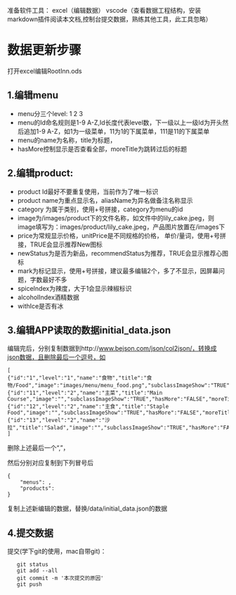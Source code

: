 准备软件工具：
excel（编辑数据）
vscode（查看数据工程结构，安装markdown插件阅读本文档,控制台提交数据，熟练其他工具，此工具忽略）

# 数据更新步骤
打开excel编辑RootInn.ods
## 1.编辑menu
  * menu分三个level: 1 2 3
  * menu的Id命名规则是1-9 A-Z,Id长度代表level数，下一级以上一级Id为开头然后追加1-9 A-Z，如1为一级菜单，11为1的下属菜单，111是11的下属菜单
  * menu的name为名称，title为标题，
  * hasMore控制显示是否查看全部，moreTitle为跳转过后的标题

## 2.编辑product:
  * product Id最好不要重复使用，当前作为了唯一标识
  * product name为重点显示名，aliasName为异名做备注名称显示
  * category 为属于类别，使用+号拼接，category为menu的id
  * image为/images/product下的文件名称，如文件中的lily_cake.jpeg，则image填写为：images/product/lily_cake.jpeg，产品图片放置在/images下
  * price为常规显示价格，unitPrice是不同规格的价格， 单价/量词，使用+号拼接，TRUE会显示推荐New图标
  * newStatus为是否为新品，recommendStatus为推荐，TRUE会显示推荐心图标
  * mark为标记显示，使用+号拼接，建议最多编辑2个，多了不显示，因屏幕问题，字数最好不多
  * spiceIndex为辣度，大于1会显示辣椒标识
  * alcoholIndex酒精数据
  * withIce是否有冰

## 3.编辑APP读取的数据initial_data.json
编辑完后，分别复制数据到http://www.bejson.com/json/col2json/，转换成json数据，且删除最后一个逗号，如
```
[
{"id":"1","level":"1","name":"食物","title":"食物/Food","image":"images/menu/menu_food.png","subclassImageShow":"TRUE","hasMore":"FALSE","moreTitle":"","remark":""},
{"id":"11","level":"2","name":"主菜","title":"Main Course","image":"","subclassImageShow":"TRUE","hasMore":"FALSE","moreTitle":"","remark":""},
{"id":"12","level":"2","name":"主食","title":"Staple Food","image":"","subclassImageShow":"TRUE","hasMore":"FALSE","moreTitle":"","remark":""},
{"id":"13","level":"2","name":"沙拉","title":"Salad","image":"","subclassImageShow":"TRUE","hasMore":"FALSE","moreTitle":"","remark":""},
]
```
删除上述最后一个“,”，

然后分别对应复制到下列冒号后
```
{
    "menus": ,
    "products": 
}
```
复制上述新编辑的数据，替换/data/initial_data.json的数据

## 4.提交数据
提交(学下git的使用，mac自带git)：
 ```
    git status
    git add --all
    git commit -m '本次提交的原因'
    git push     
 ```